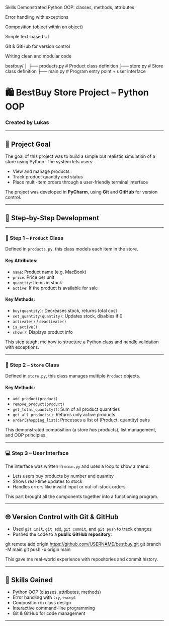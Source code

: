 Skills Demonstrated
Python OOP: classes, methods, attributes

Error handling with exceptions

Composition (object within an object)

Simple text-based UI

Git & GitHub for version control

Writing clean and modular code

bestbuy/
│
├── products.py     # Product class definition
├── store.py        # Store class definition
├── main.py         # Program entry point + user interface


# 🛍️ BestBuy Store Project – Python OOP  
### Created by Lukas

---

## 🎯 Project Goal

The goal of this project was to build a simple but realistic simulation of a store using Python. The system lets users:

- View and manage products
- Track product quantity and status
- Place multi-item orders through a user-friendly terminal interface

The project was developed in **PyCharm**, using **Git** and **GitHub** for version control.

---

## 🔧 Step-by-Step Development

---

### 🧩 Step 1 – `Product` Class

Defined in `products.py`, this class models each item in the store.

#### Key Attributes:
- `name`: Product name (e.g. MacBook)
- `price`: Price per unit
- `quantity`: Items in stock
- `active`: If the product is available for sale

#### Key Methods:
- `buy(quantity)`: Decreases stock, returns total cost
- `set_quantity(quantity)`: Updates stock, disables if 0
- `activate()` / `deactivate()`
- `is_active()`
- `show()`: Displays product info

This step taught me how to structure a Python class and handle validation with exceptions.

---

### 🏬 Step 2 – `Store` Class

Defined in `store.py`, this class manages multiple `Product` objects.

#### Key Methods:
- `add_product(product)`
- `remove_product(product)`
- `get_total_quantity()`: Sum of all product quantities
- `get_all_products()`: Returns only active products
- `order(shopping_list)`: Processes a list of (Product, quantity) pairs

This demonstrated composition (a store *has* products), list management, and OOP principles.

---

### 💻 Step 3 – User Interface

The interface was written in `main.py` and uses a loop to show a menu:


- Lets users buy products by number and quantity
- Shows real-time updates to stock
- Handles errors like invalid input or out-of-stock orders

This part brought all the components together into a functioning program.

---

## 🌐 Version Control with Git & GitHub

- Used `git init`, `git add`, `git commit`, and `git push` to track changes
- Pushed the code to a **public GitHub repository**:


git remote add origin https://github.com/USERNAME/bestbuy.git
git branch -M main
git push -u origin main


This gave me real-world experience with repositories and commit history.

---

## 🧠 Skills Gained

- Python OOP (classes, attributes, methods)
- Error handling with `try`, `except`
- Composition in class design
- Interactive command-line programming
- Git & GitHub for code management

---



